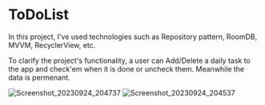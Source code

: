 # ToDoList
In this project, I've used technologies such as Repository pattern, RoomDB, MVVM, RecyclerView, etc.

To clarify the project's functionality, a user can Add/Delete a daily task to the app and check'em when it is done or uncheck them. Meanwhile the data is permenant.

![Screenshot_20230924_204737](https://github.com/kamyab9k/ToDoList/assets/126459043/fec33501-0851-4fb5-8523-3f22b10eeb63)
![Screenshot_20230924_204537](https://github.com/kamyab9k/ToDoList/assets/126459043/8eb4bd1a-2c12-4130-a6e3-4ce62731475b)

